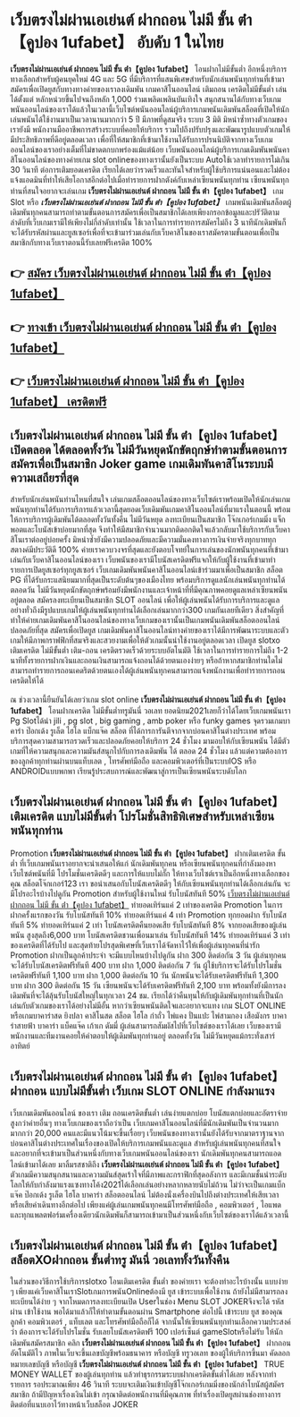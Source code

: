 # เว็บตรงไม่ผ่านเอเย่นต์ ฝากถอน ไม่มี ขั้น ต่ํา【คูปอง 1ufabet】  อับดับ 1 ในไทย

**เว็บตรงไม่ผ่านเอเย่นต์ ฝากถอน ไม่มี ขั้น ต่ํา【คูปอง 1ufabet】** โอนฝากไม่มีขั้นต่ำ  อีกหนึ่งบริการทางเลือกสำหรับผู้คนยุคใหม่ 4G และ 5G ที่มีบริการที่แสนพิเศษสำหรับนักเล่นพนันทุกท่านที่เข้ามาสมัครเพื่อเปิดยูสกับทางทางค่ายของเราลงเดิมพัน เกมคาสิโนออนไลน์ เติมถอน เครดิตไม่มีขั้นต่ำ เล่นได้ตั้งแต่ หลักหน่วยขึ้นไปจนถึงหลัก 1,000 ร่วมเพลิดเพลินบันเทิงใจ สนุกสนานได้กับทางเว็บเกมพนันออนไลน์ของเราได้แล้วในเวลานี้เว็บไซต์พนันออนไลน์ผู้บริการเกมพนันเดิมพันสล็อตที่เปิดให้นักเล่นพนันได้ใช้งานมาเป็นเวลานานมากกว่า 5 ปี มีภาพที่ดูสมจริง ระบบ 3 มิติ
มิหนำซ้ำทางตัวเกมของเรายังมี พนักงานมืออาชีพการสร้างระบบที่คอยให้บริการ  รวมไปถึงปรับปรุงและพัฒนารูปแบบตัวเกมให้มีประสิทธิภาพที่ดีอยู่ตลอดเวลา เพื่อที่ให้สมาชิกที่เข้ามาใช้งานได้รับการปรนนิบัติจากทางเว็บเกมออนไลน์ของเราอย่างเต็มที่ไม่ขาดตกบกพร่องแม้แต่น้อย เว็บพนันออนไลน์ผู้บริการเกมเดิมพันพนันคาสิโนออนไลน์ของทางค่ายเกม slot onlineของทางเรานั้นยังเป็นระบบ Autoใช้เวลาทำรายการไม่เกิน 30 วินาที ต่อการเติมยอดเครดิต เรียกได้เลยว่ารวดเร็วและทันใจสำหรับผู้ใช้บริการแน่นอนและไม่ต้องแจ้งแอดมินที่ทำให้เสียโอกาสอีกต่อไปเมื่อทำรายการฝากตังค์กับเหล่าเซียนพนันทุกท่าน
เซียนพนันทุกท่านที่สนใจอยากจะเล่นเกม **เว็บตรงไม่ผ่านเอเย่นต์ ฝากถอน ไม่มี ขั้น ต่ํา【คูปอง 1ufabet】** เกม Slot  หรือ ***เว็บตรงไม่ผ่านเอเย่นต์ ฝากถอน ไม่มี ขั้น ต่ํา【คูปอง 1ufabet】*** เกมพนันเดิมพันสล็อตผู้เดิมพันทุกคนสามารถทำตามขั้นตอนการสมัครเพื่อเป็นสมาชิกได้เลยเพียงกรอกข้อมูลและปรัวัติตามลำดับที่เว็บเกมเรามีให้เพียงไม่กี่ลำดับเท่านั้น ใช้เวลาในการทำรายการสมัครไม่ถึง 3 นาทีนักเดิมพันก็จะได้รับรหัสผ่านและยูสเซอร์เพื่อที่จะเข้ามาร่วมเล่นกับเว็บคาสิโนของเราสมัครตามขั้นตอนเพื่อเป็นสมาชิกกับทางเว็บเราตอนนี้รับเลยฟรีเครดิต 100%

## 👉 [สมัคร เว็บตรงไม่ผ่านเอเย่นต์ ฝากถอน ไม่มี ขั้น ต่ํา【คูปอง 1ufabet】](https://archa888.com/)
## 👉 [ทางเข้า เว็บตรงไม่ผ่านเอเย่นต์ ฝากถอน ไม่มี ขั้น ต่ํา【คูปอง 1ufabet】](https://archa888.com/)
## 👉 [เว็บตรงไม่ผ่านเอเย่นต์ ฝากถอน ไม่มี ขั้น ต่ํา【คูปอง 1ufabet】 เครดิตฟรี](https://archa888.com/)

## เว็บตรงไม่ผ่านเอเย่นต์ ฝากถอน ไม่มี ขั้น ต่ํา【คูปอง 1ufabet】 เปิดตลอด ได้ตลอดทั้งวัน ไม่มีวันหยุดนักขัตฤกษ์ทำตามขั้นตอนการสมัครเพื่อเป็นสมาชิก Joker game เกมเดิมพันคาสิโนระบบมีความเสถียรที่สุด 

สำหรับนักเล่นพนันท่านไหนที่สนใจ เล่นเกมสล็อตออนไลน์ของทางเว็บไซต์เราพร้อมเปิดให้นักเล่นเกมพนันทุกท่านได้รับการบริการแล้วเวลานี้สุดยอดเว็บเดิมพันเกมคาสิโนออนไลน์ที่มาแรงในตอนนี้ พร้อมให้การบริการผู้เดิมพันได้ตลอดทั้งวันทั้งคืน ไม่มีวันหยุด ลงทะเบียนเป็นสมาชิก โจ๊กเกอร์เกมมิ่ง แจ็กพอตและโบนัสเข้าบ่อยมากที่สุด จึงทำให้มีสมาชิกจำนวนมากติดอกติดใจแล้วกลับมาใช้บริการกับเว็บคาสิโนเราต่ออยู่บ่อยครั้ง มิหนำซ้ำยังมีความปลอดภัยและมีความมั่นคงทางการเงินจ่ายจริงทุกบาททุกสตางค์มีประวัติดี 100% ค่ายเราควบวงจรที่สุดและยังตอบโจทย์ในการเล่นของนักพนันทุกคนที่เข้ามาเล่นกับเว็บคาสิโนออนไลน์ของเรา
เว็บพนันของเรามีโบนัสเครดิตฟรีแจกให้กับผู้ใช้งานที่เข้ามาทำรายการเปิดยูสเซอร์ทุกยูสเซอร์ เว็บเกมเดิมพันพนันคาสิโนออนไลน์เข้าร่วมมาเพื่อเป็นสมาชิก สล็อต PG ที่ได้รับกระแสนิยมมากที่สุดเป็นระดับต้นๆของเมืองไทย พร้อมบริการดูแลนักเล่นพนันทุกท่านได้ตลอดวัน ไม่มีวันหยุดนักขัตฤกษ์พร้อมยังมีพนักงานและเจ้าหน้าที่ที่มีคุณภาพคอยดูแลเหล่าเซียนพนันอยู่ตลอด สมัครลงทะเบียนเป็นสมาชิก SLOT ออนไลน์ เพื่อให้ผู้เล่นพนันได้รับการบริการและดูแลอย่างทั่วถึงมีรูปแบบเกมให้ผู้เล่นพนันทุกท่านได้เลือกเล่นมากกว่า300 เกมกันเลยทีเดียว
สิ่งสำคัญที่ทำให้ค่ายเกมเดิมพันคาสิโนออนไลน์ของทางเว็บเกมของเรานั้นเป็นเกมพนันเดิมพันสล็อตออนไลน์ปลอดภัยที่สุด สมัครเพื่อเปิดยูส  เกมเดิมพันคาสิโนออนไลน์ทางค่ายของเราได้มีการพัฒนาระบบและตัวเกมให้มีภาพกราฟฟิกที่สมจริงและสวยงามเพื่อให้ตัวเกมนั้นน่าใช้งานอยู่ตลอดเวลา เปิดยูส slotxo เติมเครดิต ไม่มีขั้นต่ำ เติม-ถอน เครดิตรวดเร็วด้วยระบบอัตโนมัติ ใช้เวลาในการทำรายการไม่ถึง 1-2 นาทีทั้งรายการฝากเงินและถอนเงินสามารถแจ้งถอนได้ด้วยตนเองง่ายๆ หรือถ้าหากสมาชิกท่านใดไม่สามารถทำรายการถอนเคดริตด้วยตนเองได้ผู้เล่นพนันทุกคนสามารถแจ้งพนักงานเพื่อทำรายการถอนเครดิตให้ได้

ณ ช่วงเวลานี้ยืนยันได้เลยว่าเกม slot online **เว็บตรงไม่ผ่านเอเย่นต์ ฝากถอน ไม่มี ขั้น ต่ํา【คูปอง 1ufabet】** โอนฝากเครดิต ไม่มีขั้นต่ำทรูมันนี่ วอเลท ยอดนิยม2021เลยก็ว่าได้โดยเว็บเกมพนันเรา  Pg Slotได้นำ  jili , pg slot , big gaming , amb poker หรือ funky games จุดรวมเกมบาคาร่า ป๊อกเด้ง รูเล็ต ไฮโล แบ็กแจ๊ค สล็อต ที่ได้การการันตีจากจากบ่อนคาสิโนต่างประเทศ พร้อมบริการสุดความสามารถรวดเร็วและปลอดภัยคอยให้บริการ 24 ชั่วโมง มามอบให้กับเซียนพนัน ได้มีตัวเกมที่ให้ความสนุกและความมันส์สนุกไปกับการลงเดิมพัน ได้ ตลอด 24 ชั่วโมง แล้วแต่ความต้องการของลูกค้าทุกท่านผ่านบนแท็บเลต , โทรศัพท์มือถือ และคอมพิวเตอร์ที่เป็นระบบIOS หรือ ANDROIDแบบพกพา เรียนรู้ประสบการณ์และพัฒนาสู่การเป็นเซียนพนันระบดับโลก

## เว็บตรงไม่ผ่านเอเย่นต์ ฝากถอน ไม่มี ขั้น ต่ํา【คูปอง 1ufabet】 เติมเครดิต แบบไม่มีขั้นต่ำ โปรโมชั่นสิทธิพิเศษสำหรับเหล่าเซียนพนันทุกท่าน

 Promotion  **เว็บตรงไม่ผ่านเอเย่นต์ ฝากถอน ไม่มี ขั้น ต่ํา【คูปอง 1ufabet】** ฝากเติมเครดิต ขั้นต่ำ ที่เว็บเกมพนันเราอยากจะนำเสนอให้แก่  นักเดิมพันทุกคน หรือเซียนพนันทุกคนที่กำลังมองหาเว็บไซต์พนันที่มี โปรโมชั่นเครดิตดีๆ และการให้แบบไม่กั๊ก ให้ทางเว็บไซต์เราเป็นอีกหนึ่งทางเลือกของคุณ สล็อตโจ๊กเกอร์123 เรา ขอนำเสนอกับโบนัสเครดิตดีๆ ให้กับเซียนพนันทุกท่านได้เลือกเล่นกัน จะมีโปรอะไรบ้างไปดูกัน
 Promotion สำหรับผู้ใช้งานใหม่ รับโบนัสทันที 50% [เว็บตรงไม่ผ่านเอเย่นต์ ฝากถอน ไม่มี ขั้น ต่ํา【คูปอง 1ufabet】](https://archa888.com/) ทำยอดเทิร์นแค่ 2 เท่าของเครดิต
 Promotion ในการฝากครั้งแรกของวัน รับโบนัสทันที 10% ทำยอดเทิร์นแค่ 4 เท่า
 Promotion ทุกยอดฝาก รับโบนัสทันที 5% ทำยอดเทิร์นแค่ 2 เท่า
โบนัสเครดิตคืนยอดเสีย รับโบนัสทันที 8% จากยอดเสียของผู้เล่นพนัน สูงสุดถึง6,000 บาท
โบนัสเครดิตชวนเพื่อนมาเล่น รับโบนัสทันที 14% ทำยอดเทิร์นแค่ 3 เท่าของเครดิตที่ได้รับไป
และสุดท้ายโปรสุดพิเศษที่เว็บเราได้จัดหาไว้ให้เพื่อผู้เล่นทุกคนที่น่ารัก  Promotion ฝากเป็นลูกค้าประจำ จะมีแบบไหนบ้างไปดูกัน
ฝาก 300 ติดต่อกัน 3 วัน ผู้เล่นทุกคนจะได้รับโบนัสเครดิตฟรีทันที 400 บาท
ฝาก 1,000 ติดต่อกัน 7 วัน ผู้ใช้บริการจะได้รับโปรโมชั่นเครดิตฟรีทันที 1,100 บาท
ฝาก 1,000 ติดต่อกัน 10 วัน นักพนันจะได้รับเครดิตฟรีทันที 1,300 บาท
ฝาก 300 ติดต่อกัน 15 วัน เซียนพนันจะได้รับเครดิตฟรีทันที 2,100 บาท
พร้อมทั้งยังมีการลงเดิมพันที่จะได้ลุ้นรับโบนัสใหญ่ในทุกเวลา 24 ชม. เรียกได้ว่าคืนทุนให้กับผู้เดิมพันทุกท่านที่เป็นนักเล่นกับตัวเกมของเราได้อย่างไม่มีอั้น หากว่าเซียนพนันติดใจและอยากจะแทง เกม SLOT ONLINE  หรือเกมบาคาร่าสด ยิงปลา คาสิโนสด สล็อต ไฮโล กำถั่ว ไพ่แคง ปั่นแปะ ไพ่สามกอง เสือมังกร บาคาร่าสายฟ้า บาคาร่า แบ็คแจ๊ค เก้าเก ดัมมี่ ผู้เล่นสามารถสัมผัสไปที่เว็บไซต์ของเราได้เลย เว็บของเรามีพนักงานและทีมงานคอยให้คำตอบให้ผู้เดิมพันทุกท่านอยู่ ตลอดทั้งวัน ไม่มีวันหยุดแม้กระทั่งเสาร์อาทิตย์

## เว็บตรงไม่ผ่านเอเย่นต์ ฝากถอน ไม่มี ขั้น ต่ํา【คูปอง 1ufabet】 ฝากถอน แบบไม่มีขั้นต่ำ  เว็บเกม SLOT ONLINE กำลังมาแรง

เว็บเกมเดิมพันออนไลน์ ของเรา เติม ถอนเครดิตขั้นต่ำ เล่นง่ายแตกบ่อย โบนัสแตกบ่อยและอัตราจ่ายสูงกว่าค่ายอื่นๆ ทางเว็บเกมของเราถือว่าเป็น เว็บเกมคาสิโนออนไลน์ที่มีนักเดิมพันเป็นจำนวนมากมากกว่า 20,000 คนและมีแนวโน้มจะขึ้นเรื่อยๆ เว็บพนันของทางเรานั้นยังได้รับจากมาตราฐานจากบ่อนคาสิโนต่างประเทศในเรื่องของเปิดให้บริการเกมพนันและดูแล สำหรับผู้เล่นพนันทุกคนที่สนใจและอยากที่จะเข้ามาเป็นส่วนหนึ่งกับทางเว็บเกมพนันออนไลน์ของเรา นักเดิมพันทุกคนสามารถแอดไลน์เข้ามาได้เลย
	มาลิ้มรสชาติถึง **เว็บตรงไม่ผ่านเอเย่นต์ ฝากถอน ไม่มี ขั้น ต่ํา【คูปอง 1ufabet】** ตัวเกมมีความสนุกสนานและความมันส์สุดเร้าใจที่มีภาพและกราฟิกที่สุดอลังการ และมีเกมชั้นนำระดับโลกให้กับกำลังมาแรงแซงทางโค้ง2021ได้เลือกเล่นอย่างหลากหลายนับไม่ถ้วน  ไม่ว่าจะเป็นเกมแบ็กแจ๊ค ป๊อกเด้ง รูเล็ต ไฮโล บาคาร่า สล็อตออนไลน์ ไม่ต้องนั่งเครื่องบินไปถึงต่างประเทศให้เสียเวลา หรือเสียค่าเดินทางอีกต่อไป เพียงแค่ผู้เล่นเกมพนันทุกคนมีโทรศัพท์มือถือ , คอมพิวเตอร์ , ไอแพด และทุกแพลตฟอร์มเครื่องเดียวนักเดิมพันก็สามารถเข้ามาเป็นส่วนหนึ่งกับเว็บไซต์ของเราได้แล้วเวลานี้

## เว็บตรงไม่ผ่านเอเย่นต์ ฝากถอน ไม่มี ขั้น ต่ํา【คูปอง 1ufabet】 สล็อตXOฝากถอน ขั้นต่ำทรู มันนี่ วอเลททั้งวันทั้งคืน

ในส่วนของวิธีการใช้บริการslotxo โอนเติมเครดิต ขั้นต่ำ ของค่ายเรา จะต้องทำอะไรบ้างนั้น แบบง่าย ๆ เพียงแค่เว็บคาสิโนเราSlotเกมการพนันOnlineต้องมี ยูส เข้าระบบเพื่อใช้งาน ถ้ายังไม่มีสามารถลงทะเบียนได้ง่าย ๆ จากโหมดการลงทะเบียนเปิด Userในช่อง Menu SLOT JOKERจึงจะได้ รหัสผ่าน เข้าใช้งาน พอได้มาแล้วก็ให้ทำตามขั้นตอนผ่าน Smartphone ต่อไปนี้
เข้าระบบ ยูส  ของคุณลูกค้า คอมพิวเตอร์ , แท็บเลต และโทรศัพท์มือถือก็ได้
จากนั้นให้เซียนพนันทุกท่านเลือกความประสงค์ว่า ต้องการจะได้รับโปรโมชั่น รับเลยโบนัสเครดิตฟรี 100 เปอร์เซ็นต์ gameSlotหรือไม่รับ
ให้นักเดิมพันสมัครสมาชิก คลิก **เว็บตรงไม่ผ่านเอเย่นต์ ฝากถอน ไม่มี ขั้น ต่ํา【คูปอง 1ufabet】** ฝากถอนอัตโนมัติไว ภาพในเว็บจะขึ้นเลขบัญชีพร้อมธนาคาร หรือบัญชี ทรูวอเลท ของผู้ให้บริการขึ้นมา
คัดลอกหมายเลขบัญชี หรือบัญชี **เว็บตรงไม่ผ่านเอเย่นต์ ฝากถอน ไม่มี ขั้น ต่ํา【คูปอง 1ufabet】** TRUE MONEY WALLET ของผู้เล่นทุกท่าน แล้วทำธุรกรรมระบบฝากเครดิตขั้นต่ำได้เลย
หลังจากทำรายการ รอประมาณเพียง 46 วินาที ระบบจะเติมเงินเข้าบัญชีโจ๊กเกอร์เกมมิ่งของนักล่าโบนัสผู้สมัครสมาชิก
ถ้ามีปัญหาเรื่องเงินไม่เข้า กรุณาติดต่อพนักงานที่มีคุณภาพ ที่ทำเรื่องเปิดยูสผ่านช่องทางการติดต่อที่แนบเอาไว้ทางหน้าเว็บสล็อต JOKER


